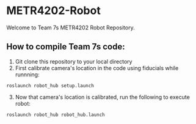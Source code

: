 # METR4202-Robot

Welcome to Team 7s METR4202 Robot Repository.

## How to compile Team 7s code:

1. Git clone this repository to your local directory
2. First calibrate camera's location in the code using fiducials while runnning:
```
roslaunch robot_hub setup.launch
```
3. Now that camera's location is calibrated, run the following to execute robot:
```
roslaunch robot_hub robot_hub.launch
```
